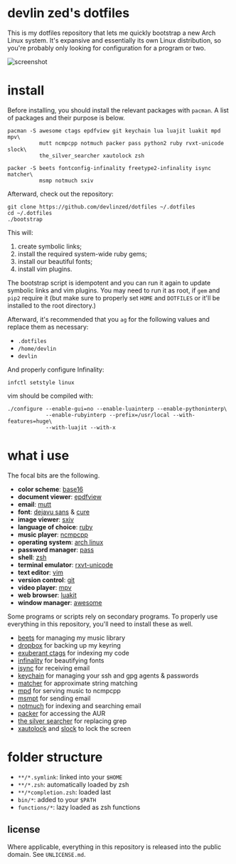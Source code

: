 devlin zed's dotfiles
=====================

This is my dotfiles repository that lets me quickly bootstrap a new Arch Linux
system.  It's expansive and essentially its own Linux distribution, so you're
probably only looking for configuration for a program or two.  

![screenshot](https://raw.github.com/devlinzed/dotfiles/master/screenshot.png)

install
=======

Before installing, you should install the relevant packages with `pacman`.  A
list of packages and their purpose is below.

    pacman -S awesome ctags epdfview git keychain lua luajit luakit mpd mpv\
              mutt ncmpcpp notmuch packer pass python2 ruby rvxt-unicode slock\
              the_silver_searcher xautolock zsh

    packer -S beets fontconfig-infinality freetype2-infinality isync matcher\
              msmp notmuch sxiv

Afterward, check out the repository:

    git clone https://github.com/devlinzed/dotfiles ~/.dotfiles
    cd ~/.dotfiles
    ./bootstrap

This will:

1. create symbolic links;
2. install the required system-wide ruby gems;
4. install our beautiful fonts;
5. install vim plugins.

The bootstrap script is idempotent and you can run it again to update symbolic
links and vim plugins.  You may need to run it as root, if `gem` and `pip2`
require it (but make sure to properly set `HOME` and `DOTFILES` or it'll be
installed to the root directory.)

Afterward, it's recommended that you `ag` for the following values and
replace them as necessary:

* `.dotfiles`
* `/home/devlin`
* `devlin`

And properly configure Infinality:

    infctl setstyle linux

vim should be compiled with:

    ./configure --enable-gui=no --enable-luainterp --enable-pythoninterp\
                --enable-rubyinterp --prefix=/usr/local --with-features=huge\
                --with-luajit --with-x

what i use
==========

The focal bits are the following.

* **color scheme**: [base16](https://github.com/chriskempson/base16)
* **document viewer**: [epdfview](http://freecode.com/projects/epdfview)
* **email**: [mutt](http://mutt.org/)
* **font**: [dejavu sans](http://dejavu-fonts.org) & [cure](http://artwizaleczapka.sourceforge.net/)
* **image viewer**: [sxiv](https://github.com/muennich/sxiv)
* **language of choice**: [ruby](http://ruby-lang.org)
* **music player**: [ncmpcpp](http://ncmpcpp.rybczak.net/)
* **operating system**: [arch linux](http://archlinux.org)
* **password manager**: [pass](http://zx2c4.com/projects/password-store/)
* **shell**: [zsh](http://zsh.org/)
* **terminal emulator**: [rxvt-unicode](https://en.wikipedia.org/wiki/Rxvt)
* **text editor**: [vim](http://vim.org)
* **version control**: [git](http://git-scm.org)
* **video player**: [mpv](http://mpv.io/index.html)
* **web browser**: [luakit](http://luakit.org)
* **window manager**: [awesome](http://awesome.naquadah.org/)

Some programs or scripts rely on secondary programs.  To properly use
everything in this repository, you'll need to install these as well.

* [beets](http://beets.radbox.org) for managing my music library
* [dropbox](http://dropbox.com) for backing up my keyring
* [exuberant ctags](http://ctags.sourceforge.net/) for indexing my code
* [infinality](http://infinality.net) for beautifying fonts
* [isync](http://isync.sourceforge.net/) for receiving email
* [keychain](http://www.funtoo.org/wiki/Keychain) for managing your ssh and gpg
  agents & passwords
* [matcher](https://github.com/burke/matcher) for approximate string matching
* [mpd](http://mpd.wikia.com/wiki/Music_Player_Daemon_Wiki) for serving music
  to ncmpcpp
* [msmpt](http://msmtp.sourceforge.net) for sending email
* [notmuch](http://notmuchmail.org/) for indexing and searching email
* [packer](https://aur.archlinux.org/packages/packer/) for accessing the AUR
* [the silver searcher](https://github.com/ggreer/the_silver_searcher) for
  replacing grep
* [xautolock](http://freecode.com/projects/xautolock) and
  [slock](http://tools.suckless.org/slock) to lock the screen

folder structure
================

- `**/*.symlink`: linked into your `$HOME`
- `**/*.zsh`: automatically loaded by zsh
- `**/*completion.zsh`: loaded last
- `bin/*`: added to your `$PATH`
- `functions/*`: lazy loaded as zsh functions

license
-------

Where applicable, everything in this repository is released into the public
domain.  See `UNLICENSE.md`.
